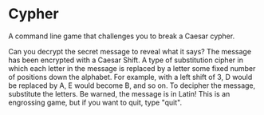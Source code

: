 # Cypher
A command line game that challenges you to break a Caesar cypher.

Can you decrypt the secret message to reveal what it says?
The message has been encrypted with a Caesar Shift.  A type of substitution
cipher in which each letter in the message is replaced by a letter some
fixed number of positions down the alphabet.  For example, with a left shift
of 3, D would be replaced by A, E would become B, and so on.
To decipher the message, substitute the letters. Be warned, the message is in Latin!
This is an engrossing game, but if you want to
quit,  type \"quit\".
